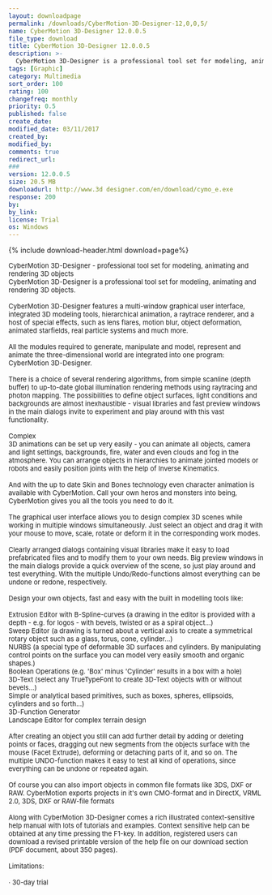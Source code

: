 ```yaml
---
layout: downloadpage
permalink: /downloads/CyberMotion-3D-Designer-12,0,0,5/
name: CyberMotion 3D-Designer 12.0.0.5
file_type: download
title: CyberMotion 3D-Designer 12.0.0.5
description: >-
  CyberMotion 3D-Designer is a professional tool set for modeling, animating and rendering 3D objects.CyberMotion 3D-Designer features a multi-window graphical user interface, integrated 3D modeling tools, hierarchical animation, a raytrace renderer.
tags: [Graphic]
category: Multimedia
sort_order: 100
rating: 100
changefreq: monthly
priority: 0.5
published: false
create_date:
modified_date: 03/11/2017
created_by:
modified_by:
comments: true
redirect_url:
###
version: 12.0.0.5
size: 20.5 MB
downloadurl: http://www.3d designer.com/en/download/cymo_e.exe
response: 200
by:
by_link:
license: Trial
os: Windows
---
```


{% include download-header.html download=page%}

<p style="fix-download-text !important">
<p><font size="2">CyberMotion 3D-Designer - professional tool set for modeling, animating and rendering 3D objects <br />
CyberMotion 3D-Designer is a professional tool set for modeling, animating and rendering 3D objects. <br />
<br />
CyberMotion 3D-Designer features a multi-window graphical user interface, integrated 3D modeling tools, hierarchical animation, a raytrace renderer, and a host of special effects, such as lens flares, motion blur, object deformation, animated starfields, real particle systems and much more. <br />
<br />
All the modules required to generate, manipulate and model, represent and animate the three-dimensional world are integrated into one program: CyberMotion 3D-Designer. <br />
<br />
There is a choice of several rendering algorithms, from simple scanline (depth buffer) to up-to-date global illumination rendering methods using raytracing and photon mapping. The possibilities to define object surfaces, light conditions and backgrounds are almost inexhaustible - visual libraries and fast preview windows in the main dialogs invite to experiment and play around with this vast functionality. <br />
<br />
Complex <br />
3D animations can be set up very easily - you can animate all objects, camera and light settings, backgrounds, fire, water and even clouds and fog in the atmosphere. You can arrange objects in hierarchies to animate jointed models or robots and easily position joints with the help of Inverse Kinematics. <br />
<br />
And with the up to date Skin and Bones technology even character animation is available with CyberMotion. Call your own heros and monsters into being, CyberMotion gives you all the tools you need to do it. <br />
<br />
The graphical user interface allows you to design complex 3D scenes while working in multiple windows simultaneously. Just select an object and drag it with your mouse to move, scale, rotate or deform it in the corresponding work modes. <br />
<br />
Clearly arranged dialogs containing visual libraries make it easy to load prefabricated files and to modify them to your own needs. Big preview windows in the main dialogs provide a quick overview of the scene, so just play around and test everything. With the multiple Undo/Redo-functions almost everything can be undone or redone, respectively. <br />
<br />
Design your own objects, fast and easy with the built in modelling tools like: <br />
<br />
Extrusion Editor with B-Spline-curves (a drawing in the editor is provided with a depth - e.g. for logos - with bevels, twisted or as a spiral object...) <br />
Sweep Editor (a drawing is turned about a vertical axis to create a symmetrical rotary object such as a glass, torus, cone, cylinder...) <br />
NURBS (a special type of deformable 3D surfaces and cylinders. By manipulating control points on the surface you can model very easily smooth and organic shapes.) <br />
Boolean Operations (e.g. 'Box' minus 'Cylinder' results in a box with a hole) <br />
3D-Text (select any TrueTypeFont to create 3D-Text objects with or without bevels...) <br />
Simple or analytical based primitives, such as boxes, spheres, ellipsoids, cylinders and so forth...) <br />
3D-Function Generator <br />
Landscape Editor for complex terrain design <br />
<br />
After creating an object you still can add further detail by adding or deleting points or faces, dragging out new segments from the objects surface with the mouse (Facet Extrude), deforming or detaching parts of it, and so on. The multiple UNDO-function makes it easy to test all kind of operations, since everything can be undone or repeated again. <br />
<br />
Of course you can also import objects in common file formats like 3DS, DXF or RAW. CyberMotion exports projects in it's own CMO-format and in DirectX, VRML 2.0, 3DS, DXF or RAW-file formats <br />
<br />
Along with CyberMotion 3D-Designer comes a rich illustrated context-sensitive help manual with lots of tutorials and examples. Context sensitive help can be obtained at any time pressing the F1-key. In addition, registered users can download a revised printable version of the help file on our download section (PDF document, about 350 pages). <br />
<br />
Limitations: <br />
<br />
· 30-day trial <br />
<br />
</font></p></p>
